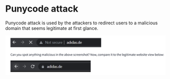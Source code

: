 # Punycode attack

Punycode attack is used by the attackers to redirect users to a malicious domain that seems legitimate at first glance.

![b60832aa622fed71341890e272e8cce0.png](../../_resources/b60832aa622fed71341890e272e8cce0.png)
